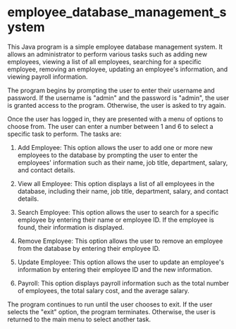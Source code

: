 # employee_database_management_system

This Java program is a simple employee database management system. It allows an administrator to perform various tasks such as adding new employees, viewing a list of all employees, searching for a specific employee, removing an employee, updating an employee's information, and viewing payroll information.

The program begins by prompting the user to enter their username and password. If the username is "admin" and the password is "admin", the user is granted access to the program. Otherwise, the user is asked to try again.

Once the user has logged in, they are presented with a menu of options to choose from. The user can enter a number between 1 and 6 to select a specific task to perform. The tasks are:

1. Add Employee: This option allows the user to add one or more new employees to the database by prompting the user to enter the employees' information such as their name, job title, department, salary, and contact details.

2. View all Employee: This option displays a list of all employees in the database, including their name, job title, department, salary, and contact details.

3. Search Employee: This option allows the user to search for a specific employee by entering their name or employee ID. If the employee is found, their information is displayed.

4. Remove Employee: This option allows the user to remove an employee from the database by entering their employee ID.

5. Update Employee: This option allows the user to update an employee's information by entering their employee ID and the new information.

6. Payroll: This option displays payroll information such as the total number of employees, the total salary cost, and the average salary.

The program continues to run until the user chooses to exit. If the user selects the "exit" option, the program terminates. Otherwise, the user is returned to the main menu to select another task.
